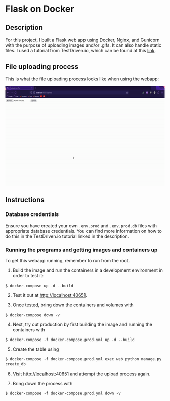 # Flask on Docker

## Description

For this project, I built a Flask web app using Docker, Nginx, and Gunicorn with the purpose of uploading images and/or .gifs. It can also handle static files. I used a tutorial from TestDriven.io, which can be found at this [link](https://testdriven.io/blog/dockerizing-flask-with-postgres-gunicorn-and-nginx/#project-setup).

## File uploading process

This is what the file uploading process looks like when using the webapp:

![GIF](CSCI143-flaskgif.gif)

## Instructions

### Database credentials

Ensure you have created your own `.env.prod` and `.env.prod.db` files with appropriate database credentials. You can find more information on how to do this in the TestDriven.io tutorial linked in the description. 

### Running the programs and getting images and containers up

To get this webapp running, remember to run from the root.

1. Build the image and run the containers in a development environment in order to test it:
```
$ docker-compose up -d --build
```

2. Test it out at [http://localhost:40651](http://localhost:40651).

3. Once tested, bring down the containers and volumes with
```
$ docker-compose down -v
```

4. Next, try out production by first building the image and running the containers with
```
$ docker-compose -f docker-compose.prod.yml up -d --build
```

5. Create the table using
```
$ docker-compose -f docker-compose.prod.yml exec web python manage.py create_db
```

6. Visit [http://localhost:40651](http://localhost:40651) and attempt the upload process again.

7. Bring down the process with
```
$ docker-compose -f docker-compose.prod.yml down -v
```
